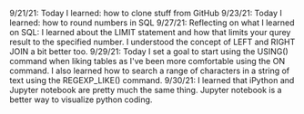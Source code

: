 9/21/21:
Today I learned: how to clone stuff from GitHub
9/23/21:
Today I learned: how to round numbers in SQL
9/27/21:
Reflecting on what I learned on SQL: I learned about the LIMIT statement and how that limits your qurey result to the specified number.  I understood the concept of LEFT and RIGHT JOIN a bit better too.
9/29/21:
Today I set a goal to start using the USING() command when liking tables as I've been more comfortable using the ON command.
I also learned how to search a range of characters in a string of text using the REGEXP_LIKE() command.
9/30/21:
I learned that iPython and Jupyter notebook are pretty much the same thing. Jupyter notebook is a better way to visualize python coding.